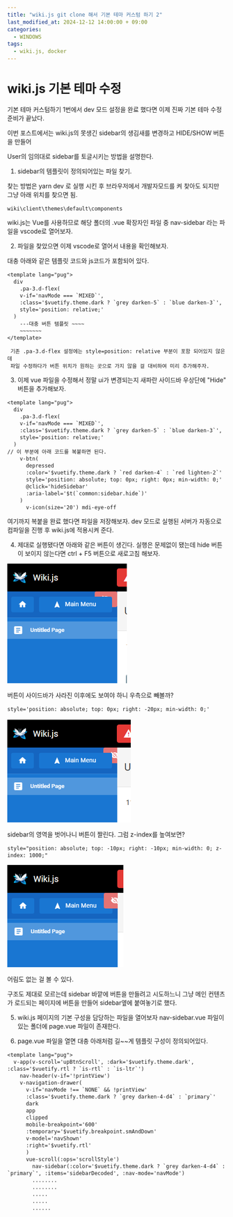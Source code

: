 ```yaml
---
title: "wiki.js git clone 해서 기본 테마 커스텀 하기 2"
last_modified_at: 2024-12-12 14:00:00 + 09:00
categories:
  - WINDOWS
tags:
  - wiki.js, docker
---
```


wiki.js 기본 테마 수정
===

기본 테마 커스텀하기 1번에서 dev 모드 설정을 완료 했다면 이제 진짜 기본 테마 수정 준비가 끝났다.

이번 포스트에서는 wiki.js의 못생긴 sidebar의 생김새를 변경하고 HIDE/SHOW 버튼을 만들어 

User의 임의대로 sidebar를 토글시키는 방법을 설명한다.



1. sidebar의 템플릿이 정의되어있는 파일 찾기.

찾는 방법은 yarn dev 로 실행 시킨 후 브라우저에서 개발자모드를 켜 찾아도 되지만 그냥 아래 위치를 찾으면 됨.
```
wiki\client\themes\default\components
```
wiki.js는 Vue를 사용하므로 해당 폴더의 .vue 확장자인 파일 중 nav-sidebar 라는 파일을 vscode로 열어보자.




2. 파일을 찾았으면 이제 vscode로 열어서 내용을 확인해보자.

대충 아래와 같은 템플릿 코드와 js코드가 포함되어 있다.
```
<template lang="pug">
  div
    .pa-3.d-flex(
    v-if='navMode === `MIXED`',
    :class='$vuetify.theme.dark ? `grey darken-5` : `blue darken-3`',
    style='position: relative;'
  )
    ---대충 버튼 템플릿 ~~~~
    ~~~~~~~
</template>
```

```
 기존 .pa-3.d-flex 설정에는 style=position: relative 부분이 포함 되어있지 않은데
 파일 수정하다가 버튼 위치가 원하는 곳으로 가지 않을 걸 대비하여 미리 추가해주자.
```


3. 이제 vue 파일을 수정해서 정말 ui가 변경되는지 새파란 사이드바 우상단에 "Hide" 버튼을 추가해보자.
```
<template lang="pug">
  div
    .pa-3.d-flex(
    v-if='navMode === `MIXED`',
    :class='$vuetify.theme.dark ? `grey darken-5` : `blue darken-3`',
    style='position: relative;'
  )
// 이 부분에 아래 코드를 복붙하면 된다.
    v-btn(
      depressed
      :color='$vuetify.theme.dark ? `red darken-4` : `red lighten-2`'
      style='position: absolute; top: 0px; right: 0px; min-width: 0;'
      @click='hideSidebar'
      :aria-label='$t(`common:sidebar.hide`)'
    )
      v-icon(size='20') mdi-eye-off
```

여기까지 복붙을 완료 했다면 파일을 저장해보자.
dev 모드로 실행된 서버가 자동으로 컴파일을 진행 후 wiki.js에 적용시켜 준다.


4. 제대로 실행됐다면 아래와 같은 버튼이 생긴다.
   실행은 문제없이 됐는데 hide 버튼이 보이지 않는다면 ctrl + F5 버튼으로 새로고침 해보자.

![예제 이미지](/image/wiki-custom-screenshot-1.png)


버튼이 사이드바가 사라진 이후에도 보여야 하니 우측으로 빼볼까?
```
style='position: absolute; top: 0px; right: -20px; min-width: 0;'
```

![예제 이미지](/image/wiki-custom-screenshot-2.png)

sidebar의 영역을 벗어나니 버튼이 짤린다. 그럼 z-index를 높여보면?
```
style="position: absolute; top: -10px; right: -10px; min-width: 0; z-index: 1000;"
```

![예제 이미지](/image/wiki-custom-screenshot-3.png)

어림도 없는 걸 볼 수 있다.

구조도 제대로 모르는데 sidebar 바깥에 버튼을 만들려고 시도하느니 그냥 메인 컨텐츠가 로드되는 페이지에 버튼을 만들어 sidebar옆에 붙여놓기로 했다.


5. wiki.js 페이지의 기본 구성을 담당하는 파일을 열어보자 nav-sidebar.vue 파일이 있는 폴더에 page.vue 파일이 존재한다.


6. page.vue 파일을 열면 대충 아래처럼 길~~게 템플릿 구성이 정의되어있다.

```
<template lang="pug">
  v-app(v-scroll='upBtnScroll', :dark='$vuetify.theme.dark', :class='$vuetify.rtl ? `is-rtl` : `is-ltr`')
    nav-header(v-if='!printView')
    v-navigation-drawer(
      v-if='navMode !== `NONE` && !printView'
      :class='$vuetify.theme.dark ? `grey darken-4-d4` : `primary`'
      dark
      app
      clipped
      mobile-breakpoint='600'
      :temporary='$vuetify.breakpoint.smAndDown'
      v-model='navShown'
      :right='$vuetify.rtl'
      )
      vue-scroll(:ops='scrollStyle')
        nav-sidebar(:color='$vuetify.theme.dark ? `grey darken-4-d4` : `primary`', :items='sidebarDecoded', :nav-mode='navMode')
        ........
        ........
        .....
        .....
        ......

```






<!--

주석 위치

-->



